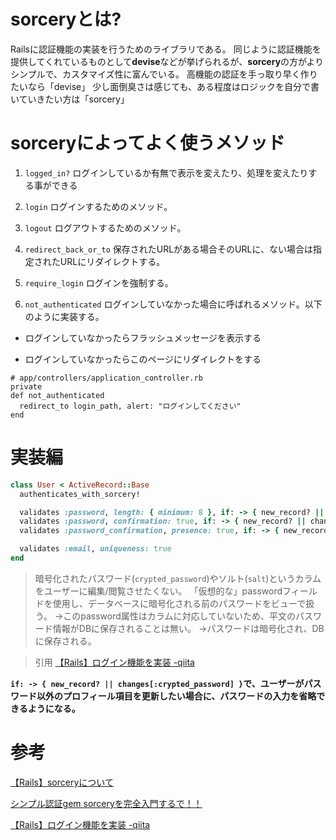 # sorceryとは?

Railsに認証機能の実装を行うためのライブラリである。 同じように認証機能を提供してくれているものとして**devise**などが挙げられるが、**sorcery**の方がよりシンプルで、カスタマイズ性に富んでいる。
高機能の認証を手っ取り早く作りたいなら「devise」
少し面倒臭さは感じても、ある程度はロジックを自分で書いていきたい方は「sorcery」

# sorceryによってよく使うメソッド

1. `logged_in?`
ログインしているか有無で表示を変えたり、処理を変えたりする事ができる

2. `login`
ログインするためのメソッド。

3. `logout`
ログアウトするためのメソッド。

4. `redirect_back_or_to`
保存されたURLがある場合そのURLに、ない場合は指定されたURLにリダイレクトする。

5. `require_login`
ログインを強制する。

6. `not_authenticated`
ログインしていなかった場合に呼ばれるメソッド。以下のように実装する。

- ログインしていなかったらフラッシュメッセージを表示する

- ログインしていなかったらこのページにリダイレクトをする 

```
# app/controllers/application_controller.rb
private
def not_authenticated
  redirect_to login_path, alert: "ログインしてください"
end
```

# 実装編

```ruby
class User < ActiveRecord::Base
  authenticates_with_sorcery!

  validates :password, length: { minimum: 8 }, if: -> { new_record? || changes[:crypted_password] }
  validates :password, confirmation: true, if: -> { new_record? || changes[:crypted_password] }
  validates :password_confirmation, presence: true, if: -> { new_record? || changes[:crypted_password] }

  validates :email, uniqueness: true
end
```
> 暗号化されたパスワード(`crypted_password`)やソルト(`salt`)というカラムをユーザーに編集/閲覧させたくない。
> 「仮想的な」passwordフィールドを使用し、データベースに暗号化される前のパスワードをビューで扱う。
> →このpassword属性はカラムに対応していないため、平文のパスワード情報がDBに保存されることは無い。
> →パスワードは暗号化され、DBに保存される。

> 引用 [【Rails】ログイン機能を実装 -qiita](https://qiita.com/ryota21/items/83a2cfed9e775be58382)

**`if: -> { new_record? || changes[:crypted_password] }`で、ユーザーがパスワード以外のプロフィール項目を更新したい場合に、パスワードの入力を省略できるようになる。**

# 参考
[【Rails】sorceryについて](https://boku-boc.hatenablog.com/entry/2020/10/10/213625)

[シンプル認証gem sorceryを完全入門するで！！](https://qiita.com/babashunsu/items/9937b0a2e08d318edece)

[【Rails】ログイン機能を実装 -qiita](https://qiita.com/ryota21/items/83a2cfed9e775be58382)